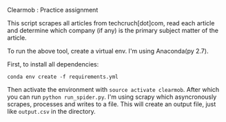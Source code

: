Clearmob : Practice assignment

This script scrapes all articles from techcruch[dot]com, read each article and determine which company (if any) is the primary subject matter of the article.

To run the above tool, create a virtual env. I'm using Anaconda(py 2.7).

First, to install all dependencies:

```
conda env create -f requirements.yml
```

Then activate the environment with `source activate clearmob`. After which you can run `python run_spider.py`. I'm using scrapy which asyncronously scrapes, processes and writes to a file. This will create an output file, just like `output.csv` in the directory. 
